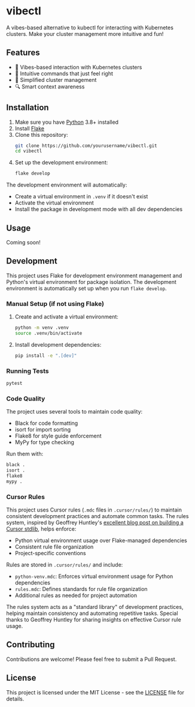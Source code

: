 # vibectl

A vibes-based alternative to kubectl for interacting with Kubernetes clusters. Make 
your cluster management more intuitive and fun!

## Features

- 🌟 Vibes-based interaction with Kubernetes clusters
- 🚀 Intuitive commands that just feel right
- 🎯 Simplified cluster management
- 🔍 Smart context awareness

## Installation

1. Make sure you have [Python](https://python.org) 3.8+ installed
2. Install [Flake](https://flake.build)
3. Clone this repository:
   ```zsh
   git clone https://github.com/yourusername/vibectl.git
   cd vibectl
   ```
4. Set up the development environment:
   ```zsh
   flake develop
   ```

The development environment will automatically:
- Create a virtual environment in `.venv` if it doesn't exist
- Activate the virtual environment
- Install the package in development mode with all dev dependencies

## Usage

Coming soon!

## Development

This project uses Flake for development environment management and Python's virtual
environment for package isolation. The development environment is automatically set
up when you run `flake develop`.

### Manual Setup (if not using Flake)

1. Create and activate a virtual environment:
   ```zsh
   python -m venv .venv
   source .venv/bin/activate
   ```

2. Install development dependencies:
   ```zsh
   pip install -e ".[dev]"
   ```

### Running Tests

```zsh
pytest
```

### Code Quality

The project uses several tools to maintain code quality:
- Black for code formatting
- isort for import sorting
- Flake8 for style guide enforcement
- MyPy for type checking

Run them with:
```zsh
black .
isort .
flake8
mypy .
```

### Cursor Rules

This project uses Cursor rules (`.mdc` files in `.cursor/rules/`) to maintain 
consistent development practices and automate common tasks. The rules system, 
inspired by Geoffrey Huntley's [excellent blog post on building a Cursor 
stdlib](https://ghuntley.com/stdlib/), helps enforce:

- Python virtual environment usage over Flake-managed dependencies
- Consistent rule file organization
- Project-specific conventions

Rules are stored in `.cursor/rules/` and include:
- `python-venv.mdc`: Enforces virtual environment usage for Python dependencies
- `rules.mdc`: Defines standards for rule file organization
- Additional rules as needed for project automation

The rules system acts as a "standard library" of development practices, helping
maintain consistency and automating repetitive tasks. Special thanks to Geoffrey
Huntley for sharing insights on effective Cursor rule usage.

## Contributing

Contributions are welcome! Please feel free to submit a Pull Request.

## License

This project is licensed under the MIT License - see the [LICENSE](LICENSE) file 
for details. 